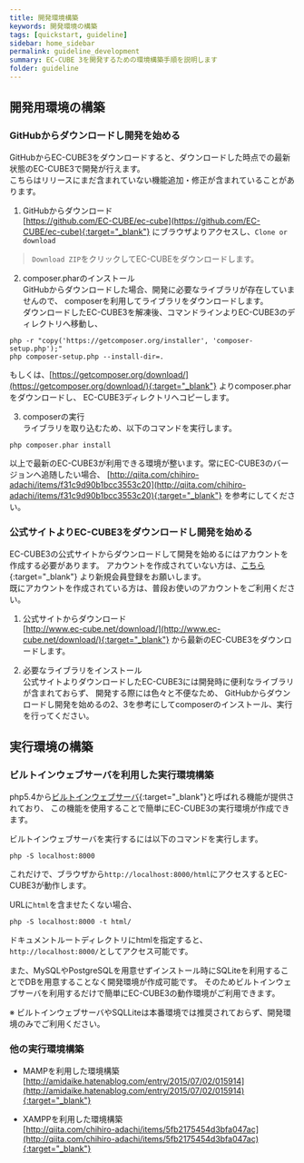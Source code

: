```yaml
---
title: 開発環境構築
keywords: 開発環境の構築
tags: [quickstart, guideline]
sidebar: home_sidebar
permalink: guideline_development
summary: EC-CUBE 3を開発するための環境構築手順を説明します
folder: guideline
---
```


## 開発用環境の構築

### GitHubからダウンロードし開発を始める
GitHubからEC-CUBE3をダウンロードすると、ダウンロードした時点での最新状態のEC-CUBE3で開発が行えます。  
こちらはリリースにまだ含まれていない機能追加・修正が含まれていることがあります。

1. GitHubからダウンロード  
[https://github.com/EC-CUBE/ec-cube](https://github.com/EC-CUBE/ec-cube){:target="_blank"} にブラウザよりアクセスし、`Clone or download`
 > `Download ZIP`をクリックしてEC-CUBEをダウンロードします。

2. composer.pharのインストール  
GitHubからダウンロードした場合、開発に必要なライブラリが存在していませんので、
composerを利用してライブラリをダウンロードします。  
ダウンロードしたEC-CUBE3を解凍後、コマンドラインよりEC-CUBE3のディレクトリへ移動し、  

```
php -r "copy('https://getcomposer.org/installer', 'composer-setup.php');"
php composer-setup.php --install-dir=.
```  

もしくは、[https://getcomposer.org/download/](https://getcomposer.org/download/){:target="_blank"} よりcomposer.pharをダウンロードし、
EC-CUBE3ディレクトリへコピーします。  

3. composerの実行  
ライブラリを取り込むため、以下のコマンドを実行します。  

```
php composer.phar install
```

以上で最新のEC-CUBE3が利用できる環境が整います。常にEC-CUBE3のバージョンへ追随したい場合、
[http://qiita.com/chihiro-adachi/items/f31c9d90b1bcc3553c20](http://qiita.com/chihiro-adachi/items/f31c9d90b1bcc3553c20){:target="_blank"} を参考にしてください。

### 公式サイトよりEC-CUBE3をダウンロードし開発を始める
EC-CUBE3の公式サイトからダウンロードして開発を始めるにはアカウントを作成する必要があります。
アカウントを作成されていない方は、[こちら](https://www.ec-cube.net/entry/){:target="_blank"} より新規会員登録をお願いします。  
既にアカウントを作成されている方は、普段お使いのアカウントをご利用ください。


1. 公式サイトからダウンロード  
[http://www.ec-cube.net/download/](http://www.ec-cube.net/download/){:target="_blank"} から最新のEC-CUBE3をダウンロードします。

1. 必要なライブラリをインストール  
公式サイトよりダウンロードしたEC-CUBE3には開発時に便利なライブラリが含まれておらず、
開発する際には色々と不便なため、 GitHubからダウンロードし開発を始めるの2、3を参考にしてcomposerのインストール、実行を行ってください。

## 実行環境の構築

### ビルトインウェブサーバを利用した実行環境構築
php5.4から[ビルトインウェブサーバ](http://php.net/manual/ja/features.commandline.webserver.php){:target="_blank"}と呼ばれる機能が提供されており、
この機能を使用することで簡単にEC-CUBE3の実行環境が作成できます。

ビルトインウェブサーバを実行するには以下のコマンドを実行します。

```
php -S localhost:8000
```

これだけで、ブラウザから`http://localhost:8000/html`にアクセスするとEC-CUBE3が動作します。

URLに`html`を含ませたくない場合、

```
php -S localhost:8000 -t html/
```

ドキュメントルートディレクトリにhtmlを指定すると、`http://localhost:8000/`としてアクセス可能です。


また、MySQLやPostgreSQLを用意せずインストール時にSQLiteを利用することでDBを用意することなく開発環境が作成可能です。
そのためビルトインウェブサーバを利用するだけで簡単にEC-CUBE3の動作環境がご利用できます。

※ ビルトインウェブサーバやSQLLiteは本番環境では推奨されておらず、開発環境のみでご利用ください。


### 他の実行環境構築
- MAMPを利用した環境構築  
[http://amidaike.hatenablog.com/entry/2015/07/02/015914](http://amidaike.hatenablog.com/entry/2015/07/02/015914){:target="_blank"}

- XAMPPを利用した環境構築  
[http://qiita.com/chihiro-adachi/items/5fb2175454d3bfa047ac](http://qiita.com/chihiro-adachi/items/5fb2175454d3bfa047ac){:target="_blank"}


